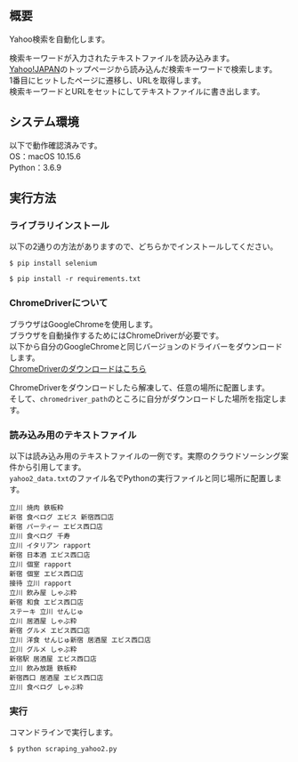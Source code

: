 ## 概要
Yahoo検索を自動化します。

検索キーワードが入力されたテキストファイルを読み込みます。  
[Yahoo!JAPAN](https://www.yahoo.co.jp)のトップページから読み込んだ検索キーワードで検索します。  
1番目にヒットしたページに遷移し、URLを取得します。  
検索キーワードとURLをセットにしてテキストファイルに書き出します。



## システム環境
以下で動作確認済みです。  
OS：macOS 10.15.6  
Python：3.6.9



## 実行方法
### ライブラリインストール
以下の2通りの方法がありますので、どちらかでインストールしてください。
```
$ pip install selenium
```
```
$ pip install -r requirements.txt
```


### ChromeDriverについて
ブラウザはGoogleChromeを使用します。  
ブラウザを自動操作するためにはChromeDriverが必要です。  
以下から自分のGoogleChromeと同じバージョンのドライバーをダウンロードします。  
[ChromeDriverのダウンロードはこちら](https://sites.google.com/a/chromium.org/chromedriver/downloads)

ChromeDriverをダウンロードしたら解凍して、任意の場所に配置します。  
そして、`chromedriver_path`のところに自分がダウンロードした場所を指定します。


### 読み込み用のテキストファイル
以下は読み込み用のテキストファイルの一例です。実際のクラウドソーシング案件から引用してます。  
`yahoo2_data.txt`のファイル名でPythonの実行ファイルと同じ場所に配置します。
```
立川 焼肉 鉄板粋
新宿 食べログ エビス 新宿西口店
新宿 パーティー エビス西口店
立川 食べログ 千寿
立川 イタリアン rapport
新宿 日本酒 エビス西口店
立川 個室 rapport
新宿 個室 エビス西口店
接待 立川 rapport
立川 飲み屋 しゃぶ粋
新宿 和食 エビス西口店
ステーキ 立川 せんじゅ
立川 居酒屋 しゃぶ粋
新宿 グルメ エビス西口店
立川 洋食 せんじゅ新宿 居酒屋 エビス西口店
立川 グルメ しゃぶ粋
新宿駅 居酒屋 エビス西口店
立川 飲み放題 鉄板粋
新宿西口 居酒屋 エビス西口店
立川 食べログ しゃぶ粋
```


### 実行
コマンドラインで実行します。
```
$ python scraping_yahoo2.py
```
